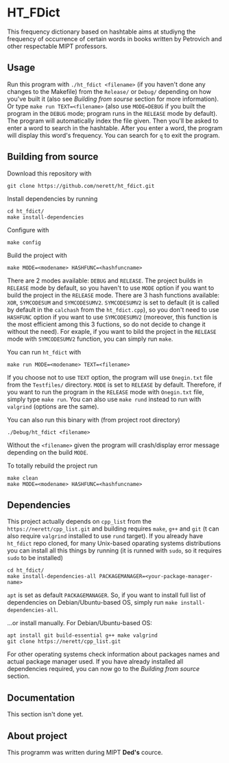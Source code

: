 # HT_FDict
This frequency dictionary based on hashtable aims at studiyng the frequency of occurrence of certain words in books written by Petrovich and other respectable MIPT professors.

## Usage
Run this program with `./ht_fdict <filename>` (if you haven't done any changes to the Makefile) from the `Release/` or `Debug/` depending on how you've built it (also see *Building from sourse* section for more information). Or type `make run TEXT=<filename>` (also use `MODE=DEBUG` if you built the program in the `DEBUG` mode; program runs in the `RELEASE` mode by default).
The program will automatically index the file given. Then you'll be asked to enter a word to search in the hashtable. After you enter a word, the program will display this word's frequency. You can search for `q` to exit the program.

## Building from source
Download this repository with

```
git clone https://github.com/nerett/ht_fdict.git
```

Install dependencies by running

```
cd ht_fdict/
make install-dependencies
```

Configure with

```
make config
```

Build the project with

```
make MODE=<modename> HASHFUNC=<hashfuncname>
```

There are 2 modes available: `DEBUG` and `RELEASE`. The project builds in `RELEASE` mode by default, so you haven't to use `MODE` option if you want to build the project in the `RELEASE` mode.
There are 3 hash functions available: `XOR`, `SYMCODESUM` and `SYMCODESUMV2`. `SYMCODESUMV2` is set to default (it is called by default in the `calchash` from the `ht_fdict.cpp`), so you don't need to use `HASHFUNC` option if you want to use `SYMCODESUMV2` (moreover, this function is the most efficient among this 3 fuctions, so do not decide to change it without the need).
For exaple, if you want to bild the project in the `RELEASE` mode with `SYMCODESUMV2` function, you can simply run `make`.

You can run `ht_fdict` with

```
make run MODE=<modename> TEXT=<filename>
```

If you choose not to use `TEXT` option, the program will use `Onegin.txt` file from the `Testfiles/` directory.
`MODE` is set to `RELEASE` by default. Therefore, if you want to run the program in the `RELEASE` mode with `Onegin.txt` file, simply type `make run`.
You can also use `make rund` instead to run with `valgrind` (options are the same).

You can also run this binary with (from project root directory)

```
./Debug/ht_fdict <filename>
```

Without the `<filename>` given the program will crash/display error message depending on the build `MODE`.

To totally rebuild the project run

```
make clean
make MODE=<modename> HASHFUNC=<hashfuncname>
```

## Dependencies
This project actually depends on `cpp_list` from the `https://nerett/cpp_list.git` and building requires `make`, `g++` and `git` (t can also require `valgrind` installed to use `rund` target).
If you already have `ht_fdict` repo cloned, for many Unix-based oparating systems distributions you can install all this things by running (it is runned with `sudo`, so it requires `sudo` to be installed)

```
cd ht_fdict/
make install-dependencies-all PACKAGEMANAGER=<your-package-manager-name>
```

`apt` is set as default `PACKAGEMANAGER`. So, if you want to install full list of dependencies on Debian/Ubuntu-based OS, simply run `make install-dependencies-all`.

...or install manually.
For Debian/Ubuntu-based OS:

```
apt install git build-essential g++ make valgrind
git clone https://nerett/cpp_list.git
```

For other operating systems check information about packages names and actual package manager used.
If you have already installed all dependencies required, you can now go to the *Building from source* section.


## Documentation
This section isn't done yet.

## About project
This programm was written during MIPT **Ded's** cource.
